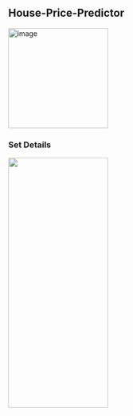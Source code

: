 ## House-Price-Predictor

![image](https://data-flair.training/blogs/wp-content/uploads/sites/2/2020/01/housing-price-prediction.jpg)
### Set Details

<img src="https://data-flair.training/blogs/wp-content/uploads/sites/2/2020/01/housing-price-prediction.jpg" width="500" height="500" alt="">
<style>
  img{
  width:200px;
  }
  </style>
  
